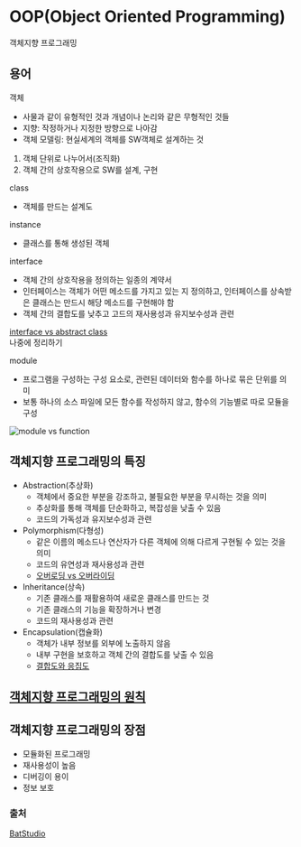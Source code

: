# OOP(Object Oriented Programming)
객체지향 프로그래밍  

## 용어

객체
- 사물과 같이 유형적인 것과 개념이나 논리와 같은 무형적인 것들
- 지향: 작정하거나 지정한 방향으로 나아감
- 객체 모델링: 현실세계의 객체를 SW객체로 설계하는 것

1. 객체 단위로 나누어서(조직화)
2. 객체 간의 상호작용으로 SW를 설계, 구현

class
- 객체를 만드는 설계도

instance
- 클래스를 통해 생성된 객체

interface
- 객체 간의 상호작용을 정의하는 일종의 계약서
- 인터페이스는 객체가 어떤 메소드를 가지고 있는 지 정의하고, 인터페이스를 상속받은 클래스는 만드시 해당 메소드를 구현해야 함
- 객체 간의 결합도를 낮추고 고드의 재사용성과 유지보수성과 관련  

[interface vs abstract class](https://inpa.tistory.com/entry/JAVA-%E2%98%95-%EC%9D%B8%ED%84%B0%ED%8E%98%EC%9D%B4%EC%8A%A4-vs-%EC%B6%94%EC%83%81%ED%81%B4%EB%9E%98%EC%8A%A4-%EC%B0%A8%EC%9D%B4%EC%A0%90-%EC%99%84%EB%B2%BD-%EC%9D%B4%ED%95%B4%ED%95%98%EA%B8%B0)  
나중에 정리하기


module
- 프로그램을 구성하는 구성 요소로, 관련된 데이터와 함수를 하나로 묶은 단위를 의미
- 보통 하나의 소스 파일에 모든 함수를 작성하지 않고, 함수의 기능별로 따로 모듈을 구성

![module vs function](https://losskatsu.github.io/assets/images/programming/function-module-package/03.JPG)


## 객체지향 프로그래밍의 특징
- Abstraction(추상화)
    - 객체에서 중요한 부분을 강조하고, 불필요한 부분을 무시하는 것을 의미
    - 추상화를 통해 객체를 단순화하고, 복잡성을 낮출 수 있음
    - 코드의 가독성과 유지보수성과 관련
- Polymorphism(다형성)
    - 같은 이름의 메소드나 연산자가 다른 객체에 의해 다르게 구현될 수 있는 것을 의미
    - 코드의 유연성과 재사용성과 관련
    - [오버로딩 vs 오버라이딩](overloading_vs_overriding.md)
- Inheritance(상속)
    - 기존 클래스를 재활용하여 새로운 클래스를 만드는 것
    - 기존 클래스의 기능을 확장하거나 변경
    - 코드의 재사용성과 관련
- Encapsulation(캡슐화)
    - 객체가 내부 정보를 외부에 노출하지 않음
    - 내부 구현을 보호하고 객체 간의 결합도를 낮출 수 있음
    - [결합도와 응집도](./coupling_vs_cohension.md)

## [객체지향 프로그래밍의 원칙](./SOLID.md)


## 객체지향 프로그래밍의 장점
- 모듈화된 프로그래밍
- 재사용성이 높음
- 디버깅이 용이
- 정보 보호

### 출처

[BatStudio](https://www.ibatstudio.com/%EA%B0%9D%EC%B2%B4-%EC%A7%80%ED%96%A5-%ED%94%84%EB%A1%9C%EA%B7%B8%EB%9E%98%EB%B0%8D-object-oriented-programming-%EC%9D%B4%ED%95%B4%ED%95%98%EA%B8%B0/)  